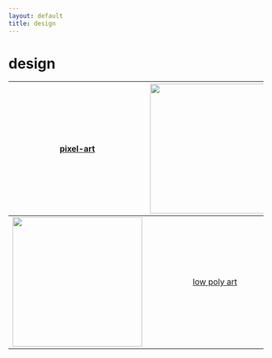 ```yaml
---
layout: default
title: design
---
```


# design

| [pixel-art](design/pixel-art/index.md) | <img src="https://selber-ausmalen.de/designs/pixel-art/16x16.svg" height="256"> |
|:--:|:--:|
|<img src="https://selber-ausmalen.de/designs/low-poly-art/hummingbird_v1.svg" height="256"> | [low poly art](design/low-poly-art/index.md) |

